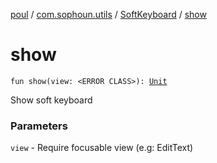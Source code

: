 [poul](../../index.md) / [com.sophoun.utils](../index.md) / [SoftKeyboard](index.md) / [show](./show.md)

# show

`fun show(view: <ERROR CLASS>): `[`Unit`](https://kotlinlang.org/api/latest/jvm/stdlib/kotlin/-unit/index.html)

Show soft keyboard

### Parameters

`view` - Require focusable view (e.g: EditText)